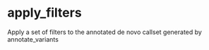 # apply_filters
Apply a set of filters to the annotated de novo callset generated by annotate_variants

